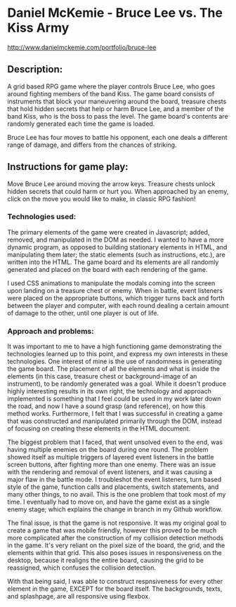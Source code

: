 # Daniel McKemie - Bruce Lee vs. The Kiss Army
http://www.danielmckemie.com/portfolio/bruce-lee


## Description:
A grid based RPG game where the player controls Bruce Lee, who goes around fighting members of the band Kiss.  The game board consists of instruments that block your maneuvering around the board, treasure chests that hold hidden secrets that help or harm Bruce Lee, and a member of the band Kiss, who is the boss to pass the level.  The game board's contents are randomly generated each time the game is loaded.

Bruce Lee has four moves to battle his opponent, each one deals a different range of damage, and differs from the chances of striking.


## Instructions for game play:
Move Bruce Lee around moving the arrow keys.  Treasure chests unlock hidden secrets that could harm or hurt you.  When approached by an enemy, click on the move you would like to make, in classic RPG fashion!


### Technologies used:
The primary elements of the game were created in Javascript; added, removed, and manipulated in the DOM as needed.  I wanted to have a more dynamic program, as opposed to building stationary elements in HTML, and manipulating them later; the static elements (such as instructions, etc.), are written into the HTML.  The game board and its elements are all randomly generated and placed on the board with each rendering of the game.

I used CSS animations to manipulate the modals coming into the screen upon landing on a treasure chest or enemy.  When in battle, event listeners were placed on the appropriate buttons, which trigger turns back and forth between the player and computer, with each round dealing a certain amount of damage to the other, until one player is out of life.


### Approach and problems:
It was important to me to have a high functioning game demonstrating the technologies learned up to this point, and express my own interests in these technologies.  One interest of mine is the use of randomness in generating the game board.  The placement of all the elements and what is inside the elements (in this case, treasure chest or background-image of an instrument), to be randomly generated was a goal.  While it doesn't produce highly interesting results in its own right, the technology and approach implemented is something that I feel could be used in my work later down the road, and now I have a sound grasp (and reference), on how this method works.  Furthermore, I felt that I was successful in creating a game that was constructed and manipulated primarily through the DOM, instead of focusing on creating these elements in the HTML document.

The biggest problem that I faced, that went unsolved even to the end, was having multiple enemies on the board during one round.  The problem showed itself as multiple triggers of layered event listeners in the battle screen buttons, after fighting more than one enemy.  There was an issue with the rendering and removal of event listeners, and it was causing a major flaw in the battle mode.  I troubleshot the event listeners, turn based style of the game, function calls and placements, switch statements, and many other things, to no avail.  This is the one problem that took most of my time.  I eventually had to move on, and have the game exist as a single enemy stage; which explains the change in branch in my Github workflow.

The final issue, is that the game is not responsive.  It was my original goal to create a game that was mobile friendly, however this proved to be much more complicated after the construction of my collision detection methods in the game.  It's very reliant on the pixel size of the board, the grid, and the elements within that grid.  This also poses issues in responsiveness on the desktop, because it realigns the entire board, causing the grid to be reassigned, which confuses the collision detection.

With that being said, I was able to construct respnsiveness for every other element in the game, EXCEPT for the board itself.  The backgrounds, texts, and splashpage, are all responsive using flexbox.





